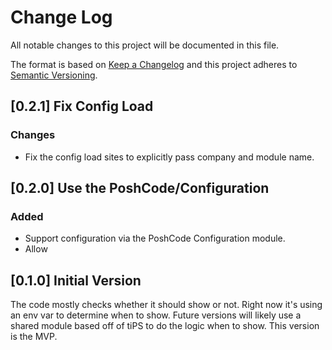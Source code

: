 # Change Log

All notable changes to this project will be documented in this file.

The format is based on [Keep a Changelog](http://keepachangelog.com/)
and this project adheres to [Semantic Versioning](http://semver.org/).

## [0.2.1] Fix Config Load

### Changes

- Fix the config load sites to explicitly pass company and module name.

## [0.2.0] Use the PoshCode/Configuration

### Added

- Support configuration via the PoshCode Configuration module.
- Allow

## [0.1.0] Initial Version

The code mostly checks whether it should show or not. Right now it's using an
env var to determine when to show. Future versions will likely use a shared
module based off of tiPS to do the logic when to show. This version is the MVP.
